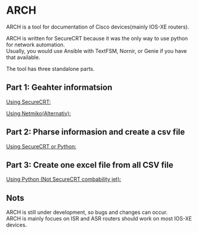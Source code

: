 # ARCH
ARCH is a tool for documentation of Cisco devices(mainly IOS-XE routers).   

ARCH is written for SecureCRT because it was the only way to use python for network automation.  
Usually, you would use Ansible with TextFSM, Nornir, or Genie if you have that available.   
  
 

The tool has three standalone parts.  

## Part 1: Geahter informatsion  
[Using SecureCRT:](https://github.com/LetMeGoogleIt4You/ARCH/blob/master/Part1/SecureCRT.md)  

[Using Netmiko(Alternativ):](https://github.com/LetMeGoogleIt4You/ARCH/blob/master/Part1/Netmiko.md)    

## Part 2: Pharse informasion and create a csv file  
[Using SecureCRT or Python:](https://github.com/LetMeGoogleIt4You/ARCH/blob/master/Part2/readme.md)  

## Part 3: Create one excel file from all CSV file   
[Using Python (Not SecureCRT combability jet):](https://github.com/LetMeGoogleIt4You/ARCH/blob/master/Part3/readme.md)  


## Nots

ARCH is still under development, so bugs and changes can occur.     
ARCH is mainly focues on ISR and ASR routers should work on most IOS-XE devices.    


